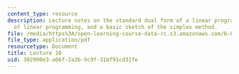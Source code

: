 ```yaml
---
content_type: resource
description: Lecture notes on the standard dual form of a linear program, the geometry
  of linear programming, and a basic sketch of the simplex method.
file: /media/https%3A/open-learning-course-data-rc.s3.amazonaws.com/6-854j-advanced-algorithms-fall-2008/302900e3a66f2a3b9c9f31bf91cd31fe_lec10.pdf
file_type: application/pdf
resourcetype: Document
title: Lecture 10
uid: 302900e3-a66f-2a3b-9c9f-31bf91cd31fe
---
```

